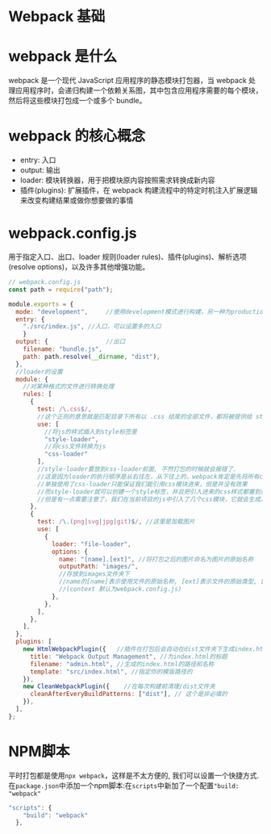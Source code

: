 # Webpack 基础

# webpack 是什么

webpack 是一个现代 JavaScript 应用程序的静态模块打包器，当 webpack 处理应用程序时，会递归构建一个依赖关系图，其中包含应用程序需要的每个模块，然后将这些模块打包成一个或多个 bundle。

# webpack 的核心概念

- entry: 入口
- output: 输出
- loader: 模块转换器，用于把模块原内容按照需求转换成新内容
- 插件(plugins): 扩展插件，在 webpack 构建流程中的特定时机注入扩展逻辑来改变构建结果或做你想要做的事情

# webpack.config.js

用于指定入口、出口、loader 规则(loader rules)、插件(plugins)、解析选项(resolve options)，以及许多其他增强功能。

```js
// webpack.config.js
const path = require("path");

module.exports = {
  mode: "development",     //使用development模式进行构建，另一种为production模式，后者出口文件会简洁许多
  entry: {
    "./src/index.js", //入口，可以设置多的入口
    }
  output: {                //出口 
    filename: "bundle.js",
    path: path.resolve(__dirname, "dist"),
  },
  //loader的设置
  module: {   
    //对某种格式的文件进行转换处理
    rules: [
      {
        test: /\.css$/, 
        //这个正则的意思就是匹配目录下所有以 .css 结尾的全部文件，都将被提供给 style-loader 和 css-loader   
        use: [
          //将js的样式插入到style标签里
          "style-loader", 
          //将css文件转换为js
          "css-loader"
        ],  
        //style-loader要放到css-loader前面, 不然打包的时候就会报错了.
        //这是因为loader的执行顺序是从右往左，从下往上的，webpack肯定是先将所有css模块依赖解析完得到计算结果再创建style标签。因此应该把style-loader放在css-loader的前面。
        //单独使用了css-loader只能保证我们能引用css模块进来，但是并没有效果
        //而style-loader就可以创建一个style标签，并且把引入进来的css样式都塞到这个标签里
        //但是有一点需要注意了，我们在当前项目的js中引入了几个css模块，它就会生成几个style标签
      },
      {
        test: /\.(png|svg|jpg|git)$/, //这里是加载图片
        use: [
          {
            loader: "file-loader",
            options: {
              name: "[name].[ext]", //将打包之后的图片命名为图片的原始名称
              outputPath: "images/", 
              //存放到images文件夹下
              //name的[name]表示使用文件的原始名称, [ext]表示文件的原始类型, [hash]表示以哈希值命名, [path]表示资源相对于context的路径.
              //(context 默认为webpack.config.js)
            },
          },
        ],
      },
    ],
  },
  plugins: [
    new HtmlWebpackPlugin({   //插件在打包后会自动在dist文件夹下生成index.html, 而且还会帮我们把输出的js都引入进去
      title: "Webpack Output Management", //为index.html的标题
      filename: "admin.html", //生成的index.html的路径和名称
      template: "src/index.html", //指定你的模版路径的
    }),
    new CleanWebpackPlugin({    //在每次构建前清理/dist文件夹
      cleanAfterEveryBuildPatterns: ["dist"], // 这个是非必填的
    }),
  ],
};
```

# NPM脚本

平时打包都是使用`npx webpack`，这样是不太方便的, 我们可以设置一个快捷方式. 在`package.json`中添加一个npm脚本:在`scripts`中新加了一个配置`"build: "webpack"`

```js
"scripts": {
    "build": "webpack"
  },
```
